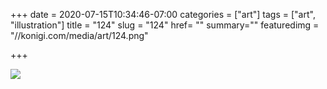 +++
date = 2020-07-15T10:34:46-07:00
categories = ["art"]
tags = ["art", "illustration"]
title = "124"
slug = "124"
href= ""
summary=""
featuredimg = "//konigi.com/media/art/124.png"

+++

<img src="//konigi.com/media/art/124.png" />
